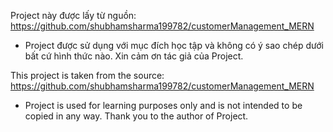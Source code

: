  Project này được lấy từ nguồn: https://github.com/shubhamsharma199782/customerManagement_MERN

 * Project được sử dụng với mục đích học tập và không có ý sao chép dưới bất cứ hình thức nào. Xin cảm ơn tác giả của Project.

 This project is taken from the source: https://github.com/shubhamsharma199782/customerManagement_MERN

 * Project is used for learning purposes only and is not intended to be copied in any way. Thank you to the author of Project.
